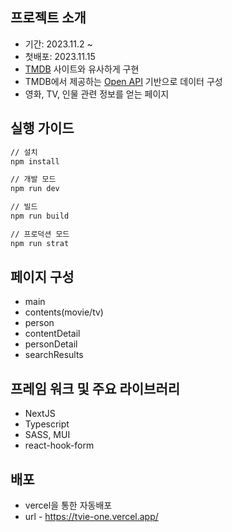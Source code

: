 ## 프로젝트 소개

- 기간: 2023.11.2 ~
- 첫배포: 2023.11.15
- [TMDB](https://www.themoviedb.org/) 사이트와 유사하게 구현
- TMDB에서 제공하는 [Open API](https://developer.themoviedb.org/reference/intro/getting-started) 기반으로 데이터 구성
- 영화, TV, 인물 관련 정보를 얻는 페이지

## 실행 가이드

```bash
// 설치
npm install

// 개발 모드
npm run dev

// 빌드
npm run build

// 프로덕션 모드
npm run strat
```

## 페이지 구성

- main
- contents(movie/tv)
- person
- contentDetail
- personDetail
- searchResults

## 프레임 워크 및 주요 라이브러리

- NextJS
- Typescript
- SASS, MUI
- react-hook-form

## 배포

- vercel을 통한 자동배포
- url - https://tvie-one.vercel.app/
